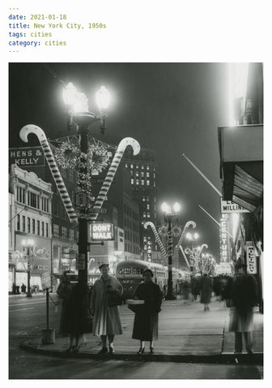 ```yaml
---
date: 2021-01-18
title: New York City, 1950s
tags: cities
category: cities
---
```


![nyc3](https://raw.githubusercontent.com/muneer78/muneer78.github.io/master/images/nyc20.jpeg)



